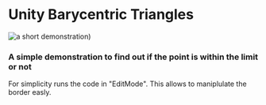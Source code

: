 # Unity Barycentric Triangles

![ a short demonstration](https://media.giphy.com/media/XbrmrEdEqh4Lf5UwUD/giphy.gif))


### A simple demonstration to find out if the point is within the limit or not
For simplicity runs the code in "EditMode". This allows to maniplulate the border easly.